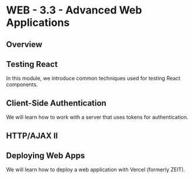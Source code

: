 # WEB - 3.3 - Advanced Web Applications

## Overview

## Testing React

In this module, we introduce common techniques used for testing React components.

## Client-Side Authentication

We will learn how to work with a server that uses tokens for authentication.

## HTTP/AJAX II

## Deploying Web Apps

We will learn how to deploy a web application with Vercel (formerly ZEIT).